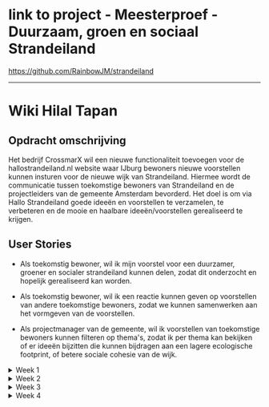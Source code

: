 # link to project - Meesterproef - Duurzaam, groen en sociaal Strandeiland
https://github.com/RainbowJM/strandeiland

***

# Wiki Hilal Tapan
## Opdracht omschrijving 
Het bedrijf CrossmarX wil een nieuwe functionaliteit toevoegen voor de hallostrandeiland.nl website waar IJburg bewoners nieuwe voorstellen kunnen insturen voor de nieuwe wijk van Strandeiland. Hiermee wordt de communicatie tussen toekomstige bewoners van Strandeiland en de projectleiders van de gemeente Amsterdam bevorderd. Het doel is om via Hallo Strandeiland goede ideeën en voorstellen te verzamelen, te verbeteren en de mooie en haalbare ideeën/voorstellen gerealiseerd te krijgen.

## User Stories
* Als toekomstig bewoner, wil ik mijn voorstel voor een duurzamer, groener en socialer strandeiland kunnen delen, zodat dit onderzocht en hopelijk gerealiseerd kan worden.

* Als toekomstig bewoner, wil ik een reactie kunnen geven op voorstellen van andere toekomstige bewoners, zodat we kunnen samenwerken aan het vormgeven van de voorstellen.

* Als projectmanager van de gemeente, wil ik voorstellen van toekomstige bewoners kunnen filteren op thema's, zodat ik per thema kan bekijken of er ideeën bijzitten die kunnen bijdragen aan een lagere ecologische footprint, of betere sociale cohesie van de wijk.

<details>
<summary>Week 1</summary>
<br>
  
# Opstarten
## Voorbereiding op kennismaking met Michel Vogler
Na de kickoff van de opdracht zijn we begonnen met ons goed te verdiepen in de opdracht. Hierna zijn we de eerste week begonnen met een kennismakings meeting met het bedrijf en de opdrachtgever Michel. Tijdens het voorbereiden hiervan waren Pip en Ine naar onze opdracht overgestapt, dus we zijn van 4 man naar 6 man gegaan op project Strandeiland!
  
We hebben ons voorbereid op het kennismakings gesprek door:
  - Ons in te lezen in de opdracht
  - Michel gemaild om een afspraak te maken
  - Vragen die we hebben op te schrijven zodat we deze niet vergeten
  - Debriefing te schrijven

### Vragen die we hebben opgesteld
Hieronder vind je de vragen die we hebben gesteld aan Michel Vogler:

1. Wat wil de opdrachtgever met deze opdracht?
2. Eigen repo op github of repo van het bedrijf zelf? (vanuit school moet github)
3. Prototype start from scratch?
4. Wat is de doelstelling?
5. Wat zijn de randvoorwaarden?
6. Heeft het project relatie met een andere project?
7. Voor desktop alleen? of desktop en mobile?
8. Hosten jullie het zelf?
9. Is er al een design? Is er een huisstijl? Is de huisstijl van de hello strandeiland?
10. Moet het een progressive web app worden? (zodat de app downloadbaar is)
11. Hoe moeten de voorstellen eruit komen te zien? Moet het een soort document worden of tekst met eventueel een afbeelding?
12. Hoe ziet u het onderdeel van de projectmanager voor zich? Bewoners en projectmanager een account of alleen projectmanager een account.
13. Zijn er specifieke thema’s, zoals lagere ecologische footprint en betere sociale cohesie van de wijk of moeten gebruikers deze zelf aan kunnen maken bij het voorstel?
14. Wanneer er meerdere voorstellen zijn geüpload, wilt u deze dan op een pagina zien waar u kunt filteren of onder verschillende tabbladen wilt met de verschillende thema’s?
15. In hoeverre verschilt dit project met hallostrandeiland.nl, aangezien je daar ook berichten hebt waar je een reactie bij kan plaatsen?
Hebben jullie het logo en beeldmateriaal, zodat wij dit kunnen gebruiken?

### Mindmap
Verder hebben we een mindmap gemaakt met alle informatie die we hadden over het project.
![mindmap](https://github.com/K3A101/meesterproef-2223/blob/main/images/Meesterproef-3.jpg)

*** 

## Feedback
### Feedback Briefing (Eerste versie)
Na de meeting met Michel hebben we onze briefing compleet gemaakt en opgestuurd naar Koop en Michel om hier uiteindelijk een debriefing van te kunnen maken.
Hier kregen we lekker uitgebreide feedback op van beide wat heel waardevol was voor ons.
  
### Feedback Koop
"Vragen naar aanleiding van de debriefing:
(top of mind, misschien weten jullie dit al of is het niet belangrijk, misschien wel!)
- Hebben we toegang tot het platform CrossMarX? Is dat nodig? 
- Is er content/data beschikbaar?
- Hoe gaan IJburg bewoners op het platform? Voornamelijk Mobiel? Responsive?
- Hoe krijgt de gemeente en projectleiders de ideeen en voorstellen te zien/horen?
- Wat is Hallo Strandeiland?
- oh, duh, dat is de url en de naam van de website
- Hebben we een huisstijldocument? Of moeten we dat samenstellen aan de hand van de bestaande website
- Oh .. er is een huisstijlgids .. eerst lezen dan typen Koop
- Is de huisstijlgids grafisch of zijn er al web elementen en componenten gedefinieerd (living styleguide)?
- Kunnen we inlog testen? Hebben we test user accounts? Is dat nodig?
- Hebben we toegang tot de gebruikers? Testdagen plannen? (liefst door de opdrachtgever)
- Projectleiders ontbreken in de lijst gebruikers?
- Welke data kunnen/willen de bewoners posten? titel, text, categorie, platje, filmpje? 
- Moeten andere mensen kunnen reageren? 
- Ah, ik zie het in de lijst waar het project aan moet voldoen, goed zo!
- Wat betekent API (vanuit school)? Wie gaat dat doen?
- Ik zie niet goed wat de relatie is tussen het project wat jullie gaan ontwerpen en maken en de CrossmarX software

Tips voor document: 
- In de titel van het document (ook) de opdracht naam zetten
- Datum van het document opnemen
- Contactgegevens van het minor team toevoegen

Tops voor het document:
- Ziet er goed uit, veel informatie. 
- Prima document structuur. "

### Feedback Michel
"Dank jullie wel.
Hier wat feedback:
- Met betrekking tot paragraaf 2: Dit noemde ik maar als voorbeeld. Nu is het wel erg prominent.
"Hij merkte dat IJburg uit twee groepen bestond, de rijke en de wat armere en dat de middengroep niet echt aanwezig was. Hij wil graag deze groepen samenbrengen en luisteren naar de wensen van de IJburgers."
Beter zoiets als:
"Hij merkte dat de samenwerking tussen gemeente en bewoners op veel punten verbeterd kan worden, en heeft voor zichzelf als opdracht gesteld om met behulp van digitale platforms te laten zien hoe het beter kan."

Verder is CrossmarX is niet de opdrachtgever van deze opdracht. Het participatieteam is de opdrachtgever. Zie ook:
https://github.com/cmda-minor-web-cases/duurzaam-groen-en-sociaal-strandeiland/blob/main/README.md en https://hallostrandeiland.nl/overons
CrossmarX is het bedrijf dat de techniek levert. Het is prima om CrossmarX te noemen. Alles klopt verder, maar het bedrijf is niet de opdrachtgever.
Zie ook "het bedrijf" in paragraaf 4. Dat moet dan ook het participatieteam worden.

Verder zou ik dit niet zo zeggen:
"het doel is dat de toekomstige bewoners gehoord worden door de projectleiders van de gemeente Amsterdam en dat hun wensen in overweging genomen worden"
Beter:
"het doel is dat iedereen met een goed idee dit kan delen, dat mensen op elkaars ideeën kunnen reageren, dat de goede ideeën gerealiseerd kunnen worden."
Ik zeg dit omdat de gemeente Amsterdam niet perse de partij is die met alle goede ideeën aan de slag moet gaan.

Verder is het een mooie samenvatting."

## Debriefing (itheratie)
Na alles feedback toegepast te hebben hebben we de eind debriefing kunnen afronden. Deze is te vinden in de volgende link: https://github.com/RainbowJM/strandeiland/wiki/Debriefing

***

# Brainstorm
Na de briefing begonnen we met brainstormen. Hiervoor hebben we miro gebruikt omdat we hier gezamelijk in kunnen werken. Dit ging erg goed.

## Moscow Methode
![Moscow](https://github.com/K3A101/meesterproef-2223/blob/main/images/brainstorming.png)
We vonden het fijn om een moscow methode toe te passen zodat we een overzicht hadden met de prioriteiten die uit de brainstorm kwamen. Zo konden we ons eerst focussen op de must haves en daarna op de should haves etc. Dit hielp enorm met onze planning en takenverdeling.

## Requirement list
- Er is een overzichtpagina waar gebruiker een overzicht van alle wensen kan zien.
- Gebruikers kan filteren op basis van populariteit, recentheid en thema's.
- Gebruikers moeten zelf een voorstel kunnen aanmaken met behulp van een wens aanmaak formulier.
- Localstorage toepassen op het formulier
- Een real time chat waar gebruikers berichten kunnen sturen 

***

# Visuele analyse
Vanuit Michel hebben we een brandbook gekregen die de gemeente van Amsterdam heeft ontworpen voor de website van strandeiland. Keisha heeft dit brandbook vertaald naar visuele elementen waar wij vervolgens mee hebben geschetst.

## Schetsen Detailpagina
Na het opstarten hebben we de taken verdeeld over de groepsleden. Ik heb als taak gekregen om aan de slag te gaan met de detail pagina zowel in design als in code. Dus zodoende ben ik gestart met het maken van schetsen. Ook ben ik begonnen met het maken van schetsen van de chat functionaliteit omdat deze zich op de detailpagina bevind.

![eerste schets](https://github.com/Hilal-Tapan/meesterproef-2223/blob/main/docs/img/eerste-schets.jpg)

![eerste schets](https://github.com/Hilal-Tapan/meesterproef-2223/blob/main/docs/img/eerste-schets2.PNG)

![chat schets](https://github.com/Hilal-Tapan/meesterproef-2223/blob/main/docs/img/chat-schets.jpg)

## Figma design
Na het schetsen ben ik begonnen dit uit te werken in Figma. Hier hebben we live in een shared file gewerkt met components en visuele elementen uit de brandbook. Ik heb vier verschillende schetsen gemaakt van de detail page om te presenteren aan de opdrachtgever. Ik vond het best lastig omdat ik de huisstijl en grid van de website niet heel mooi vind. Maar toch heb ik er wat van proberen te maken. Ik heb proberen te expirementeren met verschillende uitklap menu's bij de leden.

![figma-1](https://github.com/Hilal-Tapan/meesterproef-2223/blob/main/docs/img/schets-figma.png)

## Feedback Michel 2/5/2023
- We kunnen het thema bepalen met sustainability development goals of Donut economics
- Andere woorden voor trekkers en delers kunnen zijn; ambassadeur, steunen
- Overzicht van de mensen die de voorstel delen
- Kan wel van de huisstijl afwjken, moet wel strandeland gevoel uiten
- Kan je zien wie online is in de chat
- beetje ingewikkeld over chat, het kan misschien te veel worden, hij wilt echt de belangrijke berichten terug zien.
- meerdere thema's kunnen selecteren in het formulier
- hij wilt de chat zien en ook berichten zien (belangrijke berichten)
- aparte pagina maken waar je de chat apart op een pagina zet
- thema's moeten geod bekeken worden, strandeiland bestaat nog niet, dus speeltuin etc gaat niet handig zijn
- alle dingen die fout gaan op dit moment, die kun je vooraf voorkomen, zulke wensen wilt hij zien

## Design itheratie
Uit de meeting met de opdrachtgever kwam dat hij vond dat als we een chat gebruikte hij het ook belangrijk vond om hoogtepunten uit deze chat te hebben zodat mensen niet helemaal moeten scrollen om berichten te kunnen lezen. Hier waren we het mee eens en dit heb ik direct na de meeting toegepast op het design.

![figma-1](https://github.com/Hilal-Tapan/meesterproef-2223/blob/main/docs/img/schets-figma-2.png)

## Code
We hebben geprobeerd om in week 1 ookal de code van het design uit te schrijven. Echter is dit mij niet helemaal gelukt door tijdsnood. Ik heb alleen een klein beginnetje kunnen maken aan de code in html en css. Ook wist ik dat ik feedback zou ontvangen dus ik vond het achteraf ook wel fijner dat ik nog niet alles in code af had, anders was dit dubbel werk geweest voor mij.

***

# Feedback
## Code review
Deze week was er geen code review sessie beschikbaar omdat het de eerste week was.

## Design review 3/5/2023 (Vasilis)
- Meer denken aan interactie
- Er mag afgeweken worden van de huisstijl
- Elk thema en kleur geven en dit toepassen op de detailpage bijvoorbeeld.
- Animatie toepassen bij de slogan

***

# Conclusie
## Reflectie
Week 1 was intens voor mij. Zoveel informatie en hele hoge werkdruk. Ons groepje begon elke dag om 9:30 tot 16:00 ongeveer en elke dag na school heb ik thuis uren lang doorgewerkt. Ook de weekenden heb ik eraan gewerkt en ik merkte dat ik aan het einde van de week gewoon dood op was. Achteraf gezien was de eerste week het drukte van allemaal omdat het heel erg inkomen is, de opdracht begrijpen en braindstormen, schetsen, uitwerken etc. Zoveel verschillende dingen waarnaar gekeken moet worden. 

De samenwerking ging erg goed. Ik denk dat wij als team een goede match zijn en we proberen zoveel mogelijk te communiceren. We doen wel allemaal waar we goed in zijn dus het is belangrijk elkaar ook wat bij te leren deze meesterproef. Maar dat moet helemaal goed komen.

Dingen die beter konden waren misschien meer tijd besteden aan het netjes houden van de code en rekening houden met dat alle id's en classes in het engels moesten. Dit had ik namelijk niet gedaan en kon dit allemaal verbeteren de week erop. Dit ga ik zeker meenemen naar een volgend project.

## Hoe verder?
Volgende week willen we de feedback verder verwerken die we deze vrijdag hebben gehad van Michel. Daarnaast willen we de code af hebben deze week en ook de database af. Taken waar ik volgende week mee aan de slag ga:

- Detailpage coderen
- Onderzoek naar masonry grid
- Manier vinden om het grid oneven te maken
- UI-stack
- Retrospective schrijven

</details>

<details>
<summary>Week 2</summary>
<br>

# Intro week 2
Deze week was onze eerste standup met Koop, onze coach. Dit was erg fijn want Koop was erg betrokken en geïnteresseerd. We bespraken waar we nu staan en wat we allemaal hebben gedaan en wat de volgende stappen zijn. 

Ook zullen we deze week onze eerste code review hebben!

## Wat heb ik gedaan deze week?
* Detailpage designs omzetten naar code
* Responsiveness en onderzoek naar masonry grid
* Code refactoren en schoonmaken
* Error state
* Hamburger menu in de header partial gemaakt
* Presentatie maken voor klant
* User pop-up design en chat design

### Thema's opstellen
Om aan de slag te kunnen met de filter en database moesten er thema's opgesteld worden. Dit hebben we samen gedaan en hieronder zijn deze te zien:

![filter](https://github.com/K3A101/meesterproef-2223/blob/main/images/themas.png)

### Masonry onderzoek
Masonry Grid is een type lay-out dat wordt gebruikt in webdesign om content op een dynamische en georganiseerde manier weer te geven. Het is gebaseerd op het principe van een metselwerkmuur, waarbij stenen op een willekeurige manier worden gestapeld, maar toch een evenwichtige en aantrekkelijke uitstraling behouden.

In een Masonry Grid worden de items (zoals afbeeldingen of tekstblokken) op een pagina geplaatst op basis van beschikbare ruimte en zonder dat er veel witruimte ontstaat. In tegenstelling tot een traditioneel raster, waarbij alle items op een rechthoekig rooster worden geplaatst, past een Masonry Grid zich aan aan de hoogtes van de items.

Hier is een eenvoudige uitleg van hoe een Masonry Grid werkt:
* Itemplaatsing: Elk item wordt op de pagina geplaatst op basis van de beschikbare ruimte en de hoogte van andere items. Het doel is om de items zo goed mogelijk in te passen, waarbij de hoogteverschillen tussen de items zo klein mogelijk worden gehouden.
* Optimalisatie: Nadat een item is geplaatst, wordt gekeken naar het beste mogelijke positie voor het volgende item. Dit wordt gedaan om de algehele visuele balans van de lay-out te behouden. Hierbij wordt rekening gehouden met de beschikbare ruimte en de hoogte van de omliggende items.
* Responsiviteit: Een Masonry Grid is meestal responsief, wat betekent dat het zich aanpast aan verschillende schermformaten. Het herordent de items automatisch wanneer het scherm smaller of breder wordt, om ervoor te zorgen dat de lay-out goed blijft functioneren op verschillende apparaten, zoals desktops, tablets en mobiele telefoons.

Om een Masonry Grid te implementeren, zijn er verschillende JavaScript-bibliotheken beschikbaar, zoals Masonry.js en Isotope.js, die de complexiteit van het plaatsen van items en het optimaliseren van de lay-out vereenvoudigen.

Echter kwam ik tot de conclusie dat ik alleen op de detailpage 1 dingetje als oneven grid wou en om een hele masonry Javascript bibliotheek the importeren zou iets too much zijn voor mijn probleempje. Ik ging op zoek naaar andere oplossingen.

### Andere optie
Een andere optie was om beide elementen in dezelfde parent te zetten waardoor het een lange grid werd. Ik merkte dat dit best goed ging. Het was even uitvogelen hoe en wat met responsiveness maar na even gezeten te hebben met sanne ben ik eruit gekomen en het resultaat was zoals de volgende foto.

![figma-1](https://github.com/Hilal-Tapan/meesterproef-2223/blob/main/docs/img/schets-figma-2.png)

### Error state 
Wanneer iemand geen internet heeft heb ik een error state voor gemaakt. Ik ben eerst begonnen met schetsen.
-insert foto

Hierna ben ik dingen gaan uitproberen in codepen. Uiteindelijk is dit eruit gekomen. Het is een animatie en je kan deze bekijken op de codepen link. Het water beweegt in de letters als golven. Dit vonden we helemaal passen bij strandeiland!

![codepen](https://github.com/Hilal-Tapan/meesterproef-2223/blob/main/docs/img/codepen.png)

[codepen link](https://codepen.io/hilal-tapan/pen/rNQaemz?editors=1100)

### Hamburger menu
Voor small screen hadden we een hamburger menu nodig. Ik nam deze taak op me omdat ik graag beter wil worden in client side javascript, ik ben hier niet zo goed in namelijk. Het ging eigenlijk best wel goed.

![hamburgir](https://github.com/Hilal-Tapan/meesterproef-2223/blob/main/docs/img/hamburger.png )

Dit is de code van de client side javascript:
```js
import { theNav, theMenuButton, theImage } from "./variables.js";
function toggleMenu() {
    theNav.classList.toggle("open");
    theMenuButton.classList.toggle("menuOpen");
    console.log("open");
    theImage.classList.toggle("menuOpen");
}

export { toggleMenu }
```

### User pop-up
Ook hadden we een manier nodig om op de detailpage informatie te zien over de delers. Omdat het er zoveel zijn wouden we niet bij iedereen de naam displayen omdat de pagina dan onwijs lang zou worden. Een scroll zou op mobile heel rot zijn als je de footer wou bereiken moetje dan eerst door alle leden scrollen. Hierdoor begon ik met een hover state te maken die de naam zou displayen, het beroep en een linkje naar de pagina van de user. Echter werkt hover niet op mobiel. Dus ik koos ervoor het met click te doen.

![pop-up](https://github.com/Hilal-Tapan/meesterproef-2223/blob/main/docs/img/pop-up-detail.png )

We hadden een klein probleempje met alle meest rechter users. Want dit pop up ging naar rechts waardoor je het niet meer zag. Hiervoor heb ik alle rechter leden een andere class gegeven en deze hebben een andere styling, namelijk naar links zoals je ziet op de afbeelding.

***

# Feedback
## Design review
- heb ik deze gehad?

## Code review - 07/06
Ik heb een code review sessie met Robert gehad op deze dag. Het was niet echt een chille sessie om eerlijk te zijn. Tijdens het presenteren werd er niet echt geluisterd had ik het idee, mensen praatte door me heen en de aandacht was er gewoon niet. Hierdoor heb ik helaas niet echt nuttige feedback ontvangen. Robert vroeg of we hadden gedacht aan img validation dat je ervoor zorgt dat er geen andere bestanden worden geupload. Dit hebben we na de sessie wel toegepast.

Ook vroeg ik zelf hoe we met socket.io de messages met de meeste likes kunnen display. Hij gaf aan dat we dan:
- ieder chat bericht in supabase opslaan
- Elke like met id (liked by)
- array van user id’s
- de eerste drie entries pakken met meeste likes
  
## Opdrachtgever feedback - 09/06
- Duidelijker maken dat de filter kun je uitklappen.
- Treftwoord opzoeken.
- Nieuwe design voor detailpagina
- Nieuwe design voor de chat- meer functonaliteiten en de naam veranderen
- Verschillende manieren om afbeeling in wens aan formulier te uploaden
- Voorstel veranderen in wens
- Trekkers menu anders doen en niet aan de zijkant
- De wens aanmaken buton moet een activerend call to action hebben

***

# Conclusie
## Reflectie
De week ging best goed. We hebben grote sprongen gemaakt, alles was deze week naar code omgezet. De database was af in deze week en we hebben weer hard gewerkt. De samenwerking gaat nog steeds goed. Iedereen heeft haar eigen taak en we weten hoe we kunnen bijdragen aan het project. De sessies met de opdrachtgever zijn soms wat demotiverend omdat het veel feedback is en weinig het idee dat die impressed is. Ik merkte dat ons groepje soms na deze sessies wat gedemotiveerd was en ik ook. We herpakte ons snel weer en het is altijd fijn om dit even na te bespreken die maandag met Koop. Koop is een hele fijne en betrokken coach hebben we gemerkt die ons echt motiveerd en richtlijnen bied.

## Hoe verder?
Volgende maandag hebben we een sessie met Koop en we gaan de feedback toepassen die we hebben gehad. Dus weer designen designen designen.. Daarna toepassen in code. Ook even kijken welke features nog wat aandacht moeten.

</details>


<details>
<summary>Week 3</summary>
<br>

# Intro week 3
Deze week was een belangrijk moment voor onze designs en voortgang. We hebben hele fijne design feedback ontvangen in deze week waardoor we belangrijke keuzes hebben moeten maken.

## Wat heb ik gedaan deze week?
* Nieuwe schetsen chat/ berichten
* Nieuwe schetsen van detailpage
* Detail page opnieuw coderen 
* User info weergeven
* Grid aanpassen van detailpagina
* Fetch van content op detailpage
* Presentatie maken voor klant

***

### Nieuwe designs detailpagina
We gingen als groep aan de slag met het herontwerpen van de detailpagina van een wens. We hebben hoogtepunten van de chatberichten verwijderd omdat uit onze sessie met Michel kwam dat dit eigenlijk tot niet nodig bleek te zijn. In plaats daarvan hebben we de trekkers, helpers en delers wat meer ruimtes gegeven. Omdat de delers teveel zijn laten we alleen de profielfoto zien en dan met een hover of click waarmee je meer informatie kunt zien als een soort pop-up.

We hebben proberen te experimenteren met kleuren uit de huisstijl om het zo vrolijk mogelijk te maken. 

Ook hadden we als feedback gekregen van Michel dat de chat niet veel toegevoegde waarde had en dat dit beter berichten konden zijn. Dus hebben we dit ook maar gelijk aangepast in de designs.

![design-page](https://github.com/K3A101/meesterproef-2223/blob/main/images/detailpagina-design-1.png)

### Nieuwe designs van berichten
We hadden als feedback gekregen van Michel dat de chat niet veel toegevoegde waarde had en dat dit beter berichten konden zijn zoals ze nu eigenlijk al doen. Dus hebben we dit ook maar gelijk aangepast in de designs. Hij ziet chat echt iets als whatsApp vibe. Hierdoor hebben we de naam veranderd naar reacties. De naam kan al veel doen. Maar niet genoeg dus hiervoor hebben we nieuwe designs gemaakt en nieuwe functionaliteiten te implementeren:
* Bekijken hoeveel reacties er zijn
* Reageren op een reactie (could have)
* Reactie kunnen liken (could have)
* Bekijken wie online is
* Datum wanneer het geplaatst is

![chat-design](https://github.com/Hilal-Tapan/meesterproef-2223/blob/main/docs/img/chat.png)


### Fetch content detailpagina uit de database
Verder ben ik bezig geweest met het fetchen van de content op de detailpagina en dan voornamelijk het wens artikel en alles wat erbij hoort. Dit vond ik even spannend omdat ik lang niet aan de slag was geweest met een database. Als database gebruiken we supabase die Jevona heeft opgezet. We hebben een paar endpoints gemaakt om de data te fetchen. We hebben een datamodel om de structuur van de data te kunnen zien.

![datamodel](https://github.com/K3A101/meesterproef-2223/blob/main/images/datamodel-database.png)

Voor de detailpage had ik verschillende data nodig:
- titel van de wens
- beschrijving van de wens
- Aantal reageerders en trekkers
- Datum wanneer het gemaakt is
- afbeelding van de wens

#### Code hiervan
```js
router.get("/wens/:id", async (req, res) => {
  const suggestionId = req.params.id;
  const { data: suggestionData, error } = await supabase
    .from("suggestion")
    .select()
    .eq("id", suggestionId)
    .single();

  let defaultTime = suggestionData.created_at;
  let date = new Date(defaultTime).toLocaleDateString("nl-NL", {
    day: "numeric",
    month: "long",
    year: "numeric",
    hour: "2-digit",
    minute: "2-digit",
  });
```

```html
 <section class="wish">
            <div id="img-container">
                <img src="<%= suggestion.image%> " alt="Vanuit de natuur">
            </div>
            <article>
                <h2> <%= suggestion.title %> </h2>
                <h3> <%= suggestion.theme.label %> </h3>
                <p id="time"> Geplaatst op <%= time %></p>
                <p> <%= suggestion.description %> </p>
                <section class="join">
                    <button>Word trekker</button>
                    <button>Help mee</button>
                    <button>Deel deze wens</button>
                </section>
            </article>
  </section>
```

***

# Feedback
## Design review - 15/06
design sessie sanne
Uit deze sessie kreeg ik feel fijne feedback. Ik kreeg te horen dat de designs veel op nieuwsartikelen leken van zowel Sanne als van de studenten die bij de sessie aanwezig waren. Ik was het hier best wel mee eens en dat was gewoon wat de website uitstraalde. Hier wil je eigenlijk vanaf en hierdoor raadde Sanne me aan om durven af te wijken van de huisstijl. Dit kan op verschillende manieren door bijv. kleuren toe te voegen of vormen aan te passen etc. Hij wou voorral dat we dingen ontwierpen waar wij warm van werden.

## Code review - 14/06
Ik heb een code review sessie gehad met Justus. De belangrijke punten die hieruit kwamen was dat hij het afraadde om bij de chat/berichten op elkaar te reageren.
Dit kan met threads in socket.io en hier is weinig over online. Het is best wel complex en hij raad het aan om het gewoon te faken en een could have van te maken.

Mochten we het wel willen doen perse kan dit door alle chatberichten in database opslaan en id meegeven.
  
## Opdrachtgever feedback - 15/06
- Hij wil rekening houden met duurzaamheid bij de website. Serverside is duurzamer dan client side. Hij wil het liefst zoveel mogelijk op de server side.
- Die pop up met chat met deze persoon moet een link zijn naar de detail pagina, op de detail pagina kan je chatten?
- Filteren en zoeken op trefwoord moet naast elkaar en op een andere plek de sorteren
- vaste verhouding voor images 4 staat tot 3.

***

# Conclusie
## Reflectie
Deze week was weer een succesvolle week. We hebben veel feedback gekregen en hebben hard gewerkt om dit toe te passen. Soms voelde we ons wat sip door het continue feedback krijgen en het gevoel hebben dat veel ideeën worden geweigerd. Maar dit is ook een leermoment voor ons om te werken met een opdrachtgever. 
Ik vind de communicatie in ons team nog steeds erg fijn verlopen, we zijn erg stabiel in onze omgang en afspraken en dit resulteert tot mooie resultaten en dat we bijlopen met onze planning. Dit is fijn want hierdoor hebben we plezier bij deze opdracht. 
We hebben waardevolle feedback gekregen van onze docenten de afgelopen week wat wel veel tijd heeft gekost te implementeren dus onze werkzaamheden bestonden voornamelijk hieruit

## Hoe verder?
Nieuwe designs maken!!! Alweer.. Maargoed het is voor een goede reden en hopelijk zullen we niet extreem veel code moeten herschrijven. Na de nieuwe ontwerpjes zullen we deze coderen. Ook gaan we ons volgende week focussen op animaties waar ik erg zin in heb want animeren is leuk.

</details>



<details>
<summary>Week 4</summary>
<br>

# Intro week 4
Dit was de week waar we extreem veel progressie hebben geboekt in het project. Deze week voelde als een maand, we hebben vele mooie dingen gemaakt en vernieuwd.

## Wat heb ik gedaan deze week?
* Styling nieuwe design afmaken van detailpage
* Animatie van banner overview page en Prefer reduced motion
* teksten schrijven voor database description van de id’s
* sessie met koop
* loading state op de form before succes state
* microinteracties
* Form styling aangepast op de nieuwe designs
* linkjes naar detail page users gezet van database
* displaying the fetches van de database randomly op de overzicht pagina
* Veel errors gefixt

***

## Herontwerp detailpage
Na de design review sessie kreeg ik de feedback dat de designs teveel nieuwsartikel uitstraalde. De huisstijl deed de pagina niet veel goeds en we werden uitgedaagd om hiermee te experimenteren en zo nodig af te wijken om vervolgens de opdrachtgever te overtuigen! Toen ik dit hoorde dacht ik neee... Niet alweer nieuwe designs. Maar toch zette we ermee voort want we waren het er wel mee eens dat de huidige designs nieuws artikel vibes uitstraalde en ook maakte het ons niet extreem enthousiast. Keisha en ik gingen aan de slag in Figma en dit is de uitkomst van de detailpage.

![nieuwe designs]()

Vervolgens heb ik dit omgezet naar code. Ik liep hier en daar tegen wat kleine dingetjes aan maar allemaal op kunnen lossen gelukkig.


## Loading state die naar succespage leidt
Vervolgens ben ik aan de slag gegaan met een loading state op de form page bij het posten naar de database. Hierna kom je op een succespage. De loading state zit dus hier tussen. Bij het drukken op de submit knop word deze knop disabled voor een paar seconde en zal je een loading animatie zien met de tekst voor dus een paar seconde. Hierna ga je naar de succes page.

![loading state]()


## Animatie banner
Ook ben ik aan de slag gegaan met animaties. In de banner staat een slogan en deze heb ik geanimeerd. Het bovenste woord springt en het derde woord beweegt heen en weer schuin. 

### De code

```css
.slogan-container span:nth-child(1) {
  background-color: var(--blue);
  color: var(--white);
  transform: rotate(5deg);

  animation-name: slogan-1;
  animation-duration: 0.5s;
  animation-iteration-count: infinite;
  animation-direction: alternate;
  animation-timing-function: cubic-bezier(0.125, 0.995, 1, 1);
}

.slogan-container span:nth-child(3) {
  background-color: var(--white);
  color: var(--black);
  animation-name: slogan-2;
  animation-duration: 0.9s;
  animation-iteration-count: infinite;
  animation-direction: alternate;
  animation-timing-function: cubic-bezier(0.125, 0.995, 1, 1);
}

@keyframes slogan-1 {
  0% {
    transform: translateY(0);
  }

  100% {
    transform: translateY(-1rem);
  }
}

@keyframes slogan-2 {
  0% {
    transform: rotate(0);
  }

  100% {
    transform: rotate(-8deg);
  }
}
```

### Prefer reduced motion
Sommige mensen kunnen gevoelig zijn voor bewegende elementen op een webpagina of in een applicatie. Deze bewegingen kunnen symptomen veroorzaken zoals duizeligheid, misselijkheid of hoofdpijn. Dit geldt met name voor mensen met aandoeningen zoals vestibulaire stoornissen, epilepsie of migraine. Door een voorkeur voor verminderde beweging in te bouwen, kunnen deze mensen een meer comfortabele gebruikerservaring hebben.

```css
@media (prefers-reduced-motion: reduce) {
  * {
    animation-duration: 0s !important;
    transition-duration: 0s !important;
    transform: none !important;
  }
}
```

## Displaying randomly fetches van de database op overzichtpagina
Op de overview page krijgen we fetches uit de database. We vonden het belangrijk dat elke keer bij het herladen deze random werden laten zien maar niet de laatste wensen, dit moeten elke keer de nieuwst toegevoegde blijven. Om dit te bereiken heb ik


## Herontwerp form

## Linkjes naar detailpage uit de database

***


# Feedback
## Design review - 


## Code review - 

  
## Opdrachtgever feedback - 


***

# Conclusie
## Reflectie


## Hoe verder?



</details>
